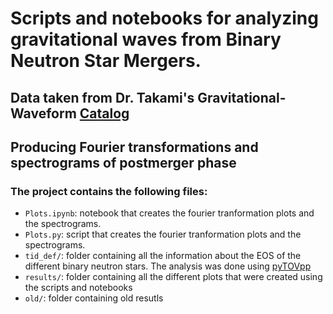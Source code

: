# Scripts and notebooks for analyzing gravitational waves from Binary Neutron Star Mergers.

## Data taken from Dr. Takami's Gravitational-Waveform [Catalog](http://www.kobe-kosen.ac.jp/~takami/KTakami/contents/research/public_data/GW_Catalog/GW_Catalog_en.html) 
## Producing Fourier transformations and spectrograms of postmerger phase

### The project contains the following files:
- `Plots.ipynb`: notebook that creates the fourier tranformation plots and the spectrograms.
- `Plots.py`: script that creates the fourier tranformation plots and the spectrograms.
- `tid_def/`: folder containing all the information about the EOS of the different binary neutron stars. The analysis was done using [pyTOVpp](https://github.com/johnkou97/pyTOVpp) 
- `results/`: folder containing all the different plots that were created using the scripts and notebooks
- `old/`: folder containing old resutls
